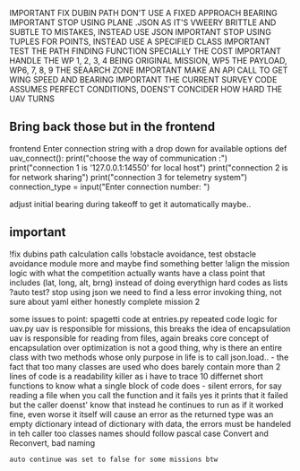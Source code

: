 IMPORTANT FIX DUBIN PATH DON'T USE A FIXED APPROACH BEARING
IMPORTANT STOP USING PLANE .JSON AS IT'S VWEERY BRITTLE AND SUBTLE TO MISTAKES, INSTEAD USE JSON
IMPORTANT STOP USING TUPLES FOR POINTS, INSTEAD USE A SPECIFIED CLASS
IMPORTANT TEST THE PATH FINDING FUNCTION SPECIALLY THE COST
IMPORTANT HANDLE THE WP 1, 2, 3, 4 BEING ORIGINAL MISSION, WP5 THE PAYLOAD, WP6, 7, 8, 9 THE SEAARCH ZONE
IMPORTANT MAKE AN API CALL TO GET WING SPEED AND BEARING
IMPORTANT THE CURRENT SURVEY CODE ASSUMES PERFECT CONDITIONS, DOENS'T CONCIDER HOW HARD THE UAV TURNS


## Bring back those but in the frontend
frontend Enter connection string with a drop down for available options
def uav_connect():
    print("choose the way of communication :")
    print("connection 1 is '127.0.0.1:14550' for local host")
    print("connection 2 is for network sharing")
    print("connection 3 for telemetry system")
    connection_type = input("Enter connection number:  ")


adjust initial bearing during takeoff to get it automatically maybe..

## important
!fix dubins path calculation calls
!obstacle avoidance, test obstacle avoidance module more and maybe find something better
!align the mission logic with what the competition actually wants
have a class point that includes (lat, long, alt, brng) instead of doing everythign hard codes as lists
?auto test?
stop using json we need to find a less error invoking thing, not sure about yaml either honestly
complete mission 2



some issues to point:
    spagetti code at entries.py
    repeated code logic for uav.py
    uav is responsible for missions, this breaks the idea of encapsulation
    uav is responsible for reading from files, again breaks core concept of encapsulation
    over optimization is not a good thing, why is there an entire class with two methods whose only purpose in life is to call json.load..
    - the fact that too many classes are used who does barely contain more than 2 lines of code is a readability killer as i have to trace 10 differnet short functions to know what a single block of code does
    - silent errors, for say reading a file when you call the function and it fails yes it prints that it failed but the caller doenst' know that instead he continues to run as if it worked fine, even worse it itself will cause an error as the returned type was an empty dictionary intead of dictionary with data, the errors must be handeled in teh caller too
    classes names should follow pascal case
    Convert and Reconvert, bad naming

    auto continue was set to false for some missions btw